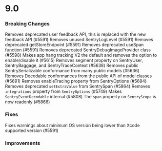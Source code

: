 # 9.0

### Breaking Changes

Removes deprecated user feedback API, this is replaced with the new feedback API (#5591)
Removes unused SentryLogLevel (#5591)
Removes deprecated getStoreEndpoint (#5591)
Removes deprecated useSpan function (#5591)
Removes deprecated SentryDebugImageProvider class (#5598)
Makes app hang tracking V2 the default and removes the option to enable/disable it (#5615)
Removes segment property on SentryUser, SentryBaggage, and SentryTraceContext (#5638)
Removes public SentrySerializable conformance from many public models (#5636)
Removes Decodable conformances from the public API of model classes (#5691)
Removes enableTracing property from SentryOptions (#5694)
Removes deprecated `setExtraValue` from SentrySpan (#5864)
Removes `integrations` property from `SentryOptions` (#5749)
Makes `SentryEventDecodable` internal (#5808)
The `span` property on `SentryScope` is now readonly (#5866)

### Fixes

Fixes warnings about minimum OS version being lower than Xcode supported version (#5591)

### Improvements
